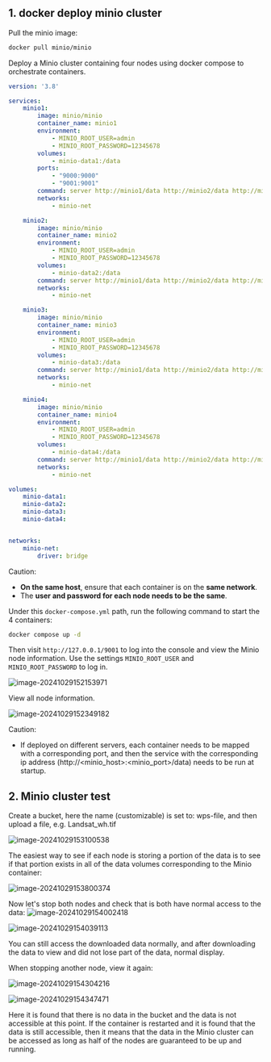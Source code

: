 ## 1. docker deploy minio cluster

Pull the minio image:

```bash
docker pull minio/minio
```

Deploy a Minio cluster containing four nodes using docker compose to orchestrate containers.

```yaml
version: '3.8'

services:
    minio1:
        image: minio/minio
        container_name: minio1
        environment:
            - MINIO_ROOT_USER=admin
            - MINIO_ROOT_PASSWORD=12345678
        volumes:
            - minio-data1:/data
        ports:
            - "9000:9000"
            - "9001:9001"
        command: server http://minio1/data http://minio2/data http://minio3/data http://minio4/data --console-address ":9001"
        networks:
            - minio-net

    minio2:
        image: minio/minio
        container_name: minio2
        environment:
            - MINIO_ROOT_USER=admin
            - MINIO_ROOT_PASSWORD=12345678
        volumes:
            - minio-data2:/data
        command: server http://minio1/data http://minio2/data http://minio3/data http://minio4/data --console-address ":9001"
        networks:
            - minio-net

    minio3:
        image: minio/minio
        container_name: minio3
        environment:
            - MINIO_ROOT_USER=admin
            - MINIO_ROOT_PASSWORD=12345678
        volumes:
            - minio-data3:/data
        command: server http://minio1/data http://minio2/data http://minio3/data http://minio4/data --console-address ":9001"
        networks:
            - minio-net

    minio4:
        image: minio/minio
        container_name: minio4
        environment:
            - MINIO_ROOT_USER=admin
            - MINIO_ROOT_PASSWORD=12345678
        volumes:
            - minio-data4:/data
        command: server http://minio1/data http://minio2/data http://minio3/data http://minio4/data --console-address ":9001"
        networks:
            - minio-net

volumes:
    minio-data1:
    minio-data2:
    minio-data3:
    minio-data4:


networks:
    minio-net:
        driver: bridge

```

Caution:

- **On the same host**, ensure that each container is on the **same network**.
- The **user and password for each node needs to be the same**.

Under this `docker-compose.yml` path, run the following command to start the 4 containers:

```bash
docker compose up -d
```

Then visit `http://127.0.0.1/9001` to log into the console and view the Minio node information. Use the settings `MINIO_ROOT_USER` and `MINIO_ROOT_PASSWORD` to log in.

![image-20241029152153971](https://dg-typora.oss-cn-chengdu.aliyuncs.com/image-20241029152153971.png)

View all node information.

![image-20241029152349182](https://dg-typora.oss-cn-chengdu.aliyuncs.com/image-20241029152349182.png)

Caution:

- If deployed on different servers, each container needs to be mapped with a corresponding port, and then the service with the corresponding ip address (http://<minio_host>:<minio_port>/data) needs to be run at startup.

## 2. Minio cluster test

Create a bucket, here the name (customizable) is set to: wps-file, and then upload a file, e.g. Landsat_wh.tif

![image-20241029153100538](https://dg-typora.oss-cn-chengdu.aliyuncs.com/image-20241029153100538.png)

The easiest way to see if each node is storing a portion of the data is to see if that portion exists in all of the data volumes corresponding to the Minio container:

![image-20241029153800374](https://dg-typora.oss-cn-chengdu.aliyuncs.com/image-20241029153800374.png)

Now let's stop both nodes and check that is both have normal access to the data:
![image-20241029154002418](https://dg-typora.oss-cn-chengdu.aliyuncs.com/image-20241029154002418.png)

![image-20241029154039113](https://dg-typora.oss-cn-chengdu.aliyuncs.com/image-20241029154039113.png)

You can still access the downloaded data normally, and after downloading the data to view and did not lose part of the data, normal display.

When stopping another node, view it again:

![image-20241029154304216](https://dg-typora.oss-cn-chengdu.aliyuncs.com/image-20241029154304216.png)

![image-20241029154347471](https://dg-typora.oss-cn-chengdu.aliyuncs.com/image-20241029154347471.png)

Here it is found that there is no data in the bucket and the data is not accessible at this point. If the container is restarted and it is found that the data is still accessible, then it means that the data in the Minio cluster can be accessed as long as half of the nodes are guaranteed to be up and running.